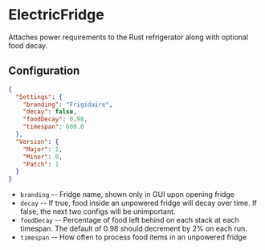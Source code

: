 # ElectricFridge
Attaches power requirements to the Rust refrigerator along with optional food decay.

## Configuration
```json
{
  "Settings": {
    "branding": "Frigidaire",
    "decay": false,
    "foodDecay": 0.98,
    "timespan": 600.0
  },
  "Version": {
    "Major": 1,
    "Minor": 0,
    "Patch": 1
  }
}
```

  - `branding` -- Fridge name, shown only in GUI upon opening fridge
  - `decay` -- If true, food inside an unpowered fridge will decay over time.  If false, the next two configs will be unimportant.
  - `foodDecay` -- Percentage of food left behind on each stack at each timespan.  The default of 0.98 should decrement by 2% on each run.
  - `timespan` -- How often to process food items in an unpowered fridge

